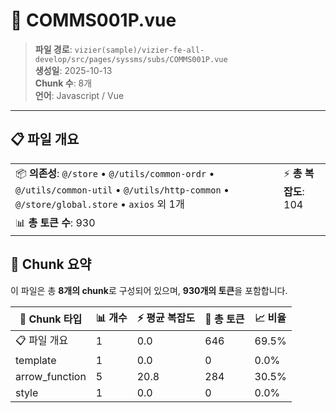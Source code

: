 # 📄 COMMS001P.vue

> **파일 경로**: `vizier(sample)/vizier-fe-all-develop/src/pages/syssms/subs/COMMS001P.vue`  
> **생성일**: 2025-10-13  
> **Chunk 수**: 8개  
> **언어**: Javascript / Vue
---





## 📋 파일 개요

| | |
|--|--|
| 📦 **의존성**: `@/store` • `@/utils/common-ordr` • `@/utils/common-util` • `@/utils/http-common` • `@/store/global.store` • `axios` 외 1개 | ⚡ **총 복잡도**: 104 |
| 📊 **총 토큰 수**: 930 |  |






## 🧩 Chunk 요약

이 파일은 총 **8개의 chunk**로 구성되어 있으며, **930개의 토큰**을 포함합니다.

| 🧩 Chunk 타입 | 📊 개수 | ⚡ 평균 복잡도 | 📝 총 토큰 | 📈 비율 |
|---------------|--------|-------------|----------|--------|
| 📋 파일 개요 | 1 | 0.0 | 646 | 69.5% |
| template | 1 | 0.0 | 0 | 0.0% |
| arrow_function | 5 | 20.8 | 284 | 30.5% |
| style | 1 | 0.0 | 0 | 0.0% |

